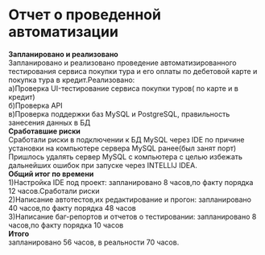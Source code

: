 # Отчет о проведенной автоматизации #  
**Запланировано и реализовано**  
Запланировано и реализовано проведение автоматизированного тестирования сервиса покупки тура и его оплаты по дебетовой карте
и покупка тура  в кредит.Реализовано:  
а)Проверка UI-тестирование сервиса покупки туров( по карте и в кредит)  
б)Проверка API  
в)Проверка поддержки баз MySQL и PostgreSQL, правильность занесения данных в БД   
**Сработавшие риски**  
Сработали риски в подключении к БД MySQL через IDE по причине установки на компьютере сервера MySQL ранее(был занят порт)    
Пришлось удалять сервер MySQL с компьютера с целью избежать дальнейших ошибок при запуске через INTELLIJ IDEA.  
**Общий итог по времени**  
1)Настройка IDE под проект: запланировано 8 часов,по факту порядка 12 часов.Сработали риски     
2)Написание автотестов,их редактирование и прогон: запланировано 40 часов,по факту порядка 48 часов  
3)Написание баг-репортов и отчетов о тестировании: запланировано 8 часов,по факту порядка 10 часов  
**Итого**  
запланировано 56 часов, в реальности 70 часов.
